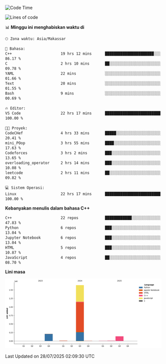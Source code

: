 <!--START_SECTION:waka-->
![Code Time](http://img.shields.io/badge/Code%20Time-384%20hrs%206%20mins-blue)

![Lines of code](https://img.shields.io/badge/Sejak%20Hello%20World%20aku%20telah%20menulis-2.0%20million%20baris%20kode-blue)

📊 **Minggu ini menghabiskan waktu di** 

```text
🕑︎ Zona waktu: Asia/Makassar

💬 Bahasa: 
C++                      19 hrs 12 mins      ██████████████████████░░░   86.17 % 
C                        2 hrs 10 mins       ██░░░░░░░░░░░░░░░░░░░░░░░   09.78 % 
YAML                     22 mins             ░░░░░░░░░░░░░░░░░░░░░░░░░   01.66 % 
Text                     20 mins             ░░░░░░░░░░░░░░░░░░░░░░░░░   01.55 % 
Bash                     9 mins              ░░░░░░░░░░░░░░░░░░░░░░░░░   00.69 % 

🔥 Editor: 
VS Code                  22 hrs 17 mins      █████████████████████████   100.00 % 

🐱‍💻 Proyek: 
CodeCHef                 4 hrs 33 mins       █████░░░░░░░░░░░░░░░░░░░░   20.41 % 
mini_POop                3 hrs 55 mins       ████░░░░░░░░░░░░░░░░░░░░░   17.63 % 
Codeforces               3 hrs 2 mins        ███░░░░░░░░░░░░░░░░░░░░░░   13.65 % 
overloading_operator     2 hrs 14 mins       ███░░░░░░░░░░░░░░░░░░░░░░   10.08 % 
leetcode                 2 hrs 11 mins       ██░░░░░░░░░░░░░░░░░░░░░░░   09.82 % 

💻 Sistem Operasi: 
Linux                    22 hrs 17 mins      █████████████████████████   100.00 % 
```

**Kebanyakan menulis dalam bahasa C++** 

```text
C++                      22 repos            ████████████░░░░░░░░░░░░░   47.83 % 
Python                   6 repos             ███░░░░░░░░░░░░░░░░░░░░░░   13.04 % 
Jupyter Notebook         6 repos             ███░░░░░░░░░░░░░░░░░░░░░░   13.04 % 
HTML                     5 repos             ███░░░░░░░░░░░░░░░░░░░░░░   10.87 % 
JavaScript               4 repos             ██░░░░░░░░░░░░░░░░░░░░░░░   08.70 % 
```



**Lini masa**

![Lines of Code chart](https://raw.githubusercontent.com/yusuf601/yusuf601/main/assets/bar_graph.png)


 Last Updated on 28/07/2025 02:09:30 UTC
<!--END_SECTION:waka-->

